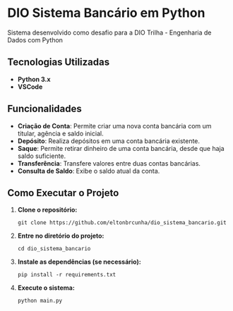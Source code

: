 <!DOCTYPE html>
<html lang="pt-BR">
<head>
    <meta charset="UTF-8">
    <meta name="viewport" content="width=device-width, initial-scale=1.0">
</head>
<body>

<h1>DIO Sistema Bancário em Python</h1>

<p>
Sistema desenvolvido como desafio para a DIO Trilha - Engenharia de Dados com Python 
</p>

<h2>Tecnologias Utilizadas</h2>
<ul>
    <li><strong>Python 3.x</strong></li>
    <li><strong>VSCode</strong></li>
</ul>

<h2>Funcionalidades</h2>
<ul>
    <li><strong>Criação de Conta</strong>: Permite criar uma nova conta bancária com um titular, agência e saldo inicial.</li>
    <li><strong>Depósito</strong>: Realiza depósitos em uma conta bancária existente.</li>
    <li><strong>Saque</strong>: Permite retirar dinheiro de uma conta bancária, desde que haja saldo suficiente.</li>
    <li><strong>Transferência</strong>: Transfere valores entre duas contas bancárias.</li>
    <li><strong>Consulta de Saldo</strong>: Exibe o saldo atual da conta.</li>
</ul>

<h2>Como Executar o Projeto</h2>
<ol>
    <li><strong>Clone o repositório:</strong>
        <pre><code>git clone https://github.com/eltonbrcunha/dio_sistema_bancario.git</code></pre>
    </li>
    <li><strong>Entre no diretório do projeto:</strong>
        <pre><code>cd dio_sistema_bancario</code></pre>
    </li>
    <li><strong>Instale as dependências (se necessário):</strong>
        <pre><code>pip install -r requirements.txt</code></pre>
    </li>
    <li><strong>Execute o sistema:</strong>
        <pre><code>python main.py</code></pre>
    </li>
</ol>

</body>
</html>

